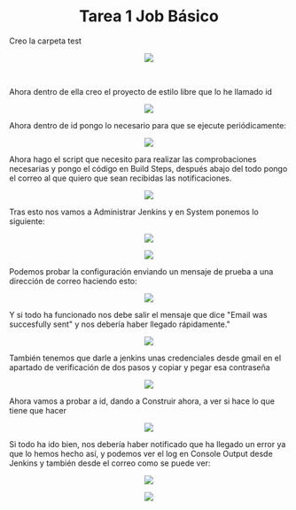 # <center>Tarea 1 Job Básico</center>

<p>Creo la carpeta test</p>

<p align="center"> <img src="./carpeta.png"></p>

&nbsp;

<p>Ahora dentro de ella creo el proyecto de estilo libre que lo he llamado id</p>

<p align="center"> <img src="./id.png"></p>

<p>Ahora dentro de id pongo lo necesario para que se ejecute periódicamente:</p>

<p align="center"> <img src="./periodically.png"></p>

<p>Ahora hago el script que necesito para realizar las comprobaciones necesarias y pongo el código en Build Steps, después abajo del todo pongo el correo al que quiero que sean recibidas las notificaciones.</p>

<p align="center"> <img src="./script-y-mail.png"></p>

<p>Tras esto nos vamos a Administrar Jenkins y en System ponemos lo siguiente:</p>

<p align="center"> <img src="./extended.png"></p>
<p align="center"> <img src="./system.png"></p>

<p>Podemos probar la configuración enviando un mensaje de prueba a una dirección de correo haciendo esto:</p>

<p align="center"> <img src="./prueba-correo.png"></p>

<p>Y si todo ha funcionado nos debe salir el mensaje que dice "Email was succesfully sent" y nos debería haber llegado rápidamente."</p>

<p align="center"> <img src="./prueba-de-envio.png"></p>

<p>También tenemos que darle a jenkins unas credenciales desde gmail en el apartado de verificación de dos pasos y copiar y pegar esa contraseña</p>

<p align="center"> <img src="./contraseña-jenkins.png"></p>

<p>Ahora vamos a probar a id, dando a Construir ahora, a ver si hace lo que tiene que hacer</p>

<p align="center"> <img src="./contruimos.png"></p>

<p>Si todo ha ido bien, nos debería haber notificado que ha llegado un error ya que lo hemos hecho así, y podemos ver el log en Console Output desde Jenkins y también desde el correo como se puede ver:</p>

<p align="center"> <img src="./console-output.png"></p>
<p align="center"> <img src="./buildfallada.png"></p>